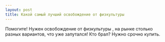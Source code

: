 ```yaml
---
layout: post 
title: Какой самый лучший освобождение от физкультуры 
--- 
```

Помогите! Нужен освобождение от физкультуры , на рынке столько разных вариантов, что уже запутался! Кто брал? Нужно срочно купить.